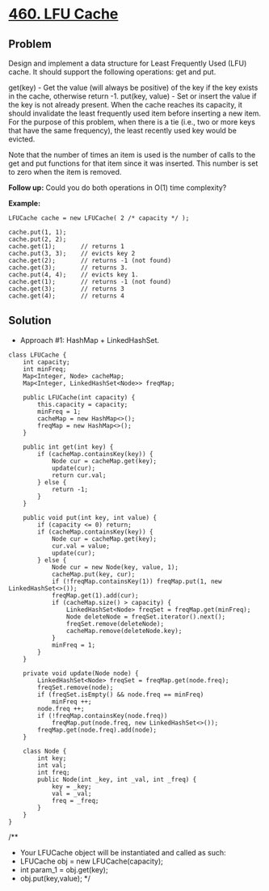 # <a href='https://leetcode.com/problems/lfu-cache/'>460. LFU Cache</a>

## Problem
Design and implement a data structure for Least Frequently Used (LFU) cache. It should support the following operations: get and put.

get(key) - Get the value (will always be positive) of the key if the key exists in the cache, otherwise return -1.
put(key, value) - Set or insert the value if the key is not already present. When the cache reaches its capacity, it should invalidate the least frequently used item before inserting a new item. For the purpose of this problem, when there is a tie (i.e., two or more keys that have the same frequency), the least recently used key would be evicted.

Note that the number of times an item is used is the number of calls to the get and put functions for that item since it was inserted. This number is set to zero when the item is removed.

<strong>Follow up:</strong>
Could you do both operations in O(1) time complexity?

<strong>Example:</strong>
```
LFUCache cache = new LFUCache( 2 /* capacity */ );

cache.put(1, 1);
cache.put(2, 2);
cache.get(1);       // returns 1
cache.put(3, 3);    // evicts key 2
cache.get(2);       // returns -1 (not found)
cache.get(3);       // returns 3.
cache.put(4, 4);    // evicts key 1.
cache.get(1);       // returns -1 (not found)
cache.get(3);       // returns 3
cache.get(4);       // returns 4
```

## Solution
- Approach #1: HashMap + LinkedHashSet.
```
class LFUCache {
    int capacity;
    int minFreq;
    Map<Integer, Node> cacheMap;
    Map<Integer, LinkedHashSet<Node>> freqMap;

    public LFUCache(int capacity) {
        this.capacity = capacity;
        minFreq = 1;
        cacheMap = new HashMap<>();
        freqMap = new HashMap<>();
    }
    
    public int get(int key) {
        if (cacheMap.containsKey(key)) {
            Node cur = cacheMap.get(key);
            update(cur);
            return cur.val;
        } else {
            return -1;
        }
    }
    
    public void put(int key, int value) {
        if (capacity <= 0) return;
        if (cacheMap.containsKey(key)) {
            Node cur = cacheMap.get(key);
            cur.val = value;
            update(cur);
        } else {
            Node cur = new Node(key, value, 1);
            cacheMap.put(key, cur);
            if (!freqMap.containsKey(1)) freqMap.put(1, new LinkedHashSet<>());
            freqMap.get(1).add(cur);
            if (cacheMap.size() > capacity) {
                LinkedHashSet<Node> freqSet = freqMap.get(minFreq);
                Node deleteNode = freqSet.iterator().next();
                freqSet.remove(deleteNode);
                cacheMap.remove(deleteNode.key);
            }
            minFreq = 1;
        }
    }
    
    private void update(Node node) {
        LinkedHashSet<Node> freqSet = freqMap.get(node.freq);
        freqSet.remove(node);
        if (freqSet.isEmpty() && node.freq == minFreq)
            minFreq ++;
        node.freq ++;
        if (!freqMap.containsKey(node.freq))
            freqMap.put(node.freq, new LinkedHashSet<>());
        freqMap.get(node.freq).add(node);
    }
    
    class Node {
        int key;
        int val;
        int freq;
        public Node(int _key, int _val, int _freq) {
            key = _key;
            val = _val;
            freq = _freq;
        }
    }
}
```

/**
 * Your LFUCache object will be instantiated and called as such:
 * LFUCache obj = new LFUCache(capacity);
 * int param_1 = obj.get(key);
 * obj.put(key,value);
 */
